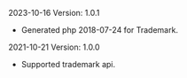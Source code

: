 2023-10-16 Version: 1.0.1
- Generated php 2018-07-24 for Trademark.

2021-10-21 Version: 1.0.0
- Supported trademark api.

